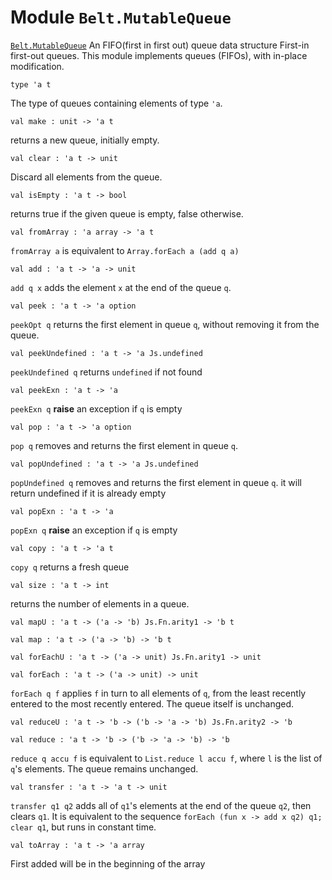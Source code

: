 # Module `Belt.MutableQueue`
[`Belt.MutableQueue`](#)
An FIFO(first in first out) queue data structure
First-in first-out queues.
This module implements queues (FIFOs), with in-place modification.
```
type 'a t
```
The type of queues containing elements of type `'a`.
```
val make : unit -> 'a t
```
returns a new queue, initially empty.
```
val clear : 'a t -> unit
```
Discard all elements from the queue.
```
val isEmpty : 'a t -> bool
```
returns true if the given queue is empty, false otherwise.
```
val fromArray : 'a array -> 'a t
```
`fromArray a` is equivalent to `Array.forEach a (add q a)`
```
val add : 'a t -> 'a -> unit
```
`add q x` adds the element `x` at the end of the queue `q`.
```
val peek : 'a t -> 'a option
```
`peekOpt q` returns the first element in queue `q`, without removing it from the queue.
```
val peekUndefined : 'a t -> 'a Js.undefined
```
`peekUndefined q` returns `undefined` if not found
```
val peekExn : 'a t -> 'a
```
`peekExn q`
**raise** an exception if `q` is empty
```
val pop : 'a t -> 'a option
```
`pop q` removes and returns the first element in queue `q`.
```
val popUndefined : 'a t -> 'a Js.undefined
```
`popUndefined q` removes and returns the first element in queue `q`. it will return undefined if it is already empty
```
val popExn : 'a t -> 'a
```
`popExn q`
**raise** an exception if `q` is empty
```
val copy : 'a t -> 'a t
```
`copy q`
returns a fresh queue
```
val size : 'a t -> int
```
returns the number of elements in a queue.
```
val mapU : 'a t -> ('a -> 'b) Js.Fn.arity1 -> 'b t
```
```
val map : 'a t -> ('a -> 'b) -> 'b t
```
```
val forEachU : 'a t -> ('a -> unit) Js.Fn.arity1 -> unit
```
```
val forEach : 'a t -> ('a -> unit) -> unit
```
`forEach q f` applies `f` in turn to all elements of `q`, from the least recently entered to the most recently entered. The queue itself is unchanged.
```
val reduceU : 'a t -> 'b -> ('b -> 'a -> 'b) Js.Fn.arity2 -> 'b
```
```
val reduce : 'a t -> 'b -> ('b -> 'a -> 'b) -> 'b
```
`reduce q accu f` is equivalent to `List.reduce l accu f`, where `l` is the list of `q`'s elements. The queue remains unchanged.
```
val transfer : 'a t -> 'a t -> unit
```
`transfer q1 q2` adds all of `q1`'s elements at the end of the queue `q2`, then clears `q1`. It is equivalent to the sequence `forEach (fun x -> add x q2) q1; clear q1`, but runs in constant time.
```
val toArray : 'a t -> 'a array
```
First added will be in the beginning of the array